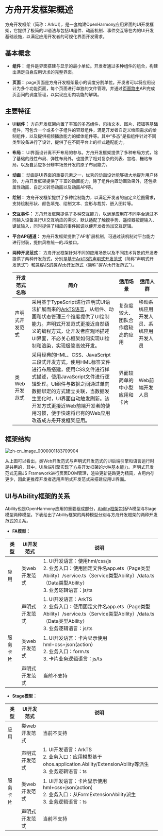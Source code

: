 # 方舟开发框架概述

方舟开发框架（简称：ArkUI），是一套构建OpenHarmony应用界面的UI开发框架，它提供了极简的UI语法与包括UI组件、动画机制、事件交互等在内的UI开发基础设施，以满足应用开发者的可视化界面开发需求。

## 基本概念

- **组件：** 组件是界面搭建与显示的最小单位。开发者通过多种组件的组合，构建出满足自身应用诉求的完整界面。

- **页面：** page页面是方舟开发框架最小的调度分割单位。开发者可以将应用设计为多个功能页面，每个页面进行单独的文件管理，并通过[页面路由](../reference/apis/js-apis-router.md)API完成页面间的调度管理，以实现应用内功能的解耦。

## 主要特征

- **UI组件：** 方舟开发框架内置了丰富的多态组件，包括文本、图片、按钮等基础组件，可包含一个或多个子组件的容器组件，满足开发者自定义绘图需求的绘制组件，以及提供视频播放能力的媒体组件等。其中“多态”是指组件针对不同类型设备进行了设计，提供了在不同平台上的样式适配能力。

- **布局：** UI界面设计离不开布局的参与。方舟开发框架提供了多种布局方式，除了基础的线性布局、弹性布局外，也提供了相对复杂的列表、宫格、栅格布局，以及自适应多分辨率场景开发的原子布局能力。

- **动画：** 动画是UI界面的重要元素之一，优秀的动画设计能够极大地提升用户体验，方舟开发框架提供了丰富的动画能力，除了组件内置动画效果外，还包括属性动画、自定义转场动画以及动画API等。

- **绘制：** 方舟开发框架提供了多种绘制能力，以满足开发者的自定义绘图需求，支持绘制形状、颜色填充、绘制文本、变形与裁剪、嵌入图片等。

- **交互事件：** 方舟开发框架提供了多种交互能力，以满足应用在不同平台通过不同输入设备进行UI交互响应的需求，默认适配了触摸手势、遥控器按键输入、键鼠输入，同时提供了相应的事件回调以便开发者添加交互逻辑。

- **平台API通道：** 方舟开发框架提供了API扩展机制，可通过该机制对平台能力进行封装，提供风格统一的JS接口。

- **两种开发范式：** 方舟开发框架针对不同的应用场景以及不同技术背景的开发者提供了两种开发范式，分别是[基于ArkTS的声明式开发范式](./ui-ts-overview.md)（简称“声明式开发范式”）和[兼容JS的类Web开发范式](./ui-js-overview.md)（简称“类Web开发范式”）。

  | 开发范式名称   | 简介                                       | 适用场景             | 适用人群                |
  | -------- | ---------------------------------------- | ---------------- | ------------------- |
  | 声明式开发范式  | 采用基于TypeScript进行声明式UI语法扩展而来的[ArkTS语言](../quick-start/ets-get-started.md)，从组件、动画和状态管理三个维度提供了UI绘制能力。声明式开发范式更接近自然语义的编程方式，让开发者直观地描述UI界面，不必关心框架如何实现UI绘制和渲染，实现极简高效开发。 | 复杂度较大、团队合作度较高的应用 | 移动系统应用开发人员、系统应用开发人员 |
  | 类Web开发范式 | 采用经典的HML、CSS、JavaScript三段式开发方式，使用HML标签文件进行布局搭建，使用CSS文件进行样式描述，使用JavaScript文件进行逻辑处理。UI组件与数据之间通过单向数据绑定的方式建立关联，当数据发生变化时，UI界面自动触发刷新。该开发方式更接近Web前端开发者的使用习惯，便于快速将已有的Web应用改造成方舟开发框架应用。 | 界面较简单的中小型应用和卡片  | Web前端开发人员    |

## 框架结构

![zh-cn_image_0000001183709904](figures/zh-cn_image_0000001183709904.png)

从上图可以看出，类Web开发范式与声明式开发范式的UI后端引擎和语言运行时是共用的，其中，UI后端引擎实现了方舟开发框架的六种基本能力。声明式开发范式无需JS Framework进行页面DOM管理，渲染更新链路更为精简，占用内存更少，因此更推荐开发者选用声明式开发范式来搭建应用UI界面。

## UI与Ability框架的关系

Ability也是OpenHarmony应用的重要组成部分，[Ability框架](../ability/ability-brief.md)包括FA模型与Stage模型两种模型。下表给出了Ability框架的两种模型分别与方舟开发框架的两种开发范式的关系。

- **FA模型：**

 | 类型 |     UI开发范式         | 说明 |
 | -------- | --------------------------- | --------------------------- |
 | 应用 | 类web开发范式 | 1.  UI开发语言：使用hml/css/js <br>2.  业务入口：使用固定文件名app.ets（Page类型Ability）/service.ts（Service类型Ability）/data.ts（Data类型Ability）<br>3. 业务逻辑语言：js/ts |
 |     | 声明式开发范式 | 1. UI开发语言：ArkTS <br>2. 业务入口：使用固定文件名app.ets（Page类型Ability）/service.ts（Service类型Ability）/data.ts（Data类型Ability） <br>3. 业务逻辑语言：js/ts |
 | 服务卡片 | 类web开发范式 | 1. UI开发语言：卡片显示使用hml+css+json(action) <br>2. 业务入口：form.ts <br>3. 卡片业务逻辑语言：js/ts |
 |      | 声明式开发范式 | 当前不支持 |

- **Stage模型：**

 | 类型 |     UI开发范式         | 说明 |
 | -------- | --------------------------- | --------------------------- |
 | 应用 | 类web开发范式 | 当前不支持 |
 |     | 声明式开发范式 | 1. UI开发语言：ArkTS <br>2. 业务入口：应用模型基于ohos.application.Ability/ExtensionAbility等派生 <br>3. 业务逻辑语言：ts |
 | 服务卡片 | 类web开发范式 | 1. UI开发语言：卡片显示使用hml+css+json(action) <br>2. 业务入口：从FormExtensionAbility派生 <br>3. 业务逻辑语言：ts |
 |      | 声明式开发范式 | 当前不支持 |


